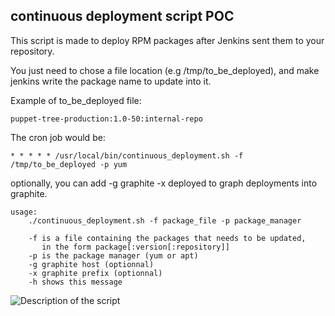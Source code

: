 continuous deployment script POC
--------------------------------

This script is made to deploy RPM packages after Jenkins sent them to your repository.

You just need to chose a file location (e.g /tmp/to_be_deployed), and make jenkins write the package name to update into it.

Example of to_be_deployed file:
```
puppet-tree-production:1.0-50:internal-repo
```

The cron job would be:
```cron
* * * * * /usr/local/bin/continuous_deployment.sh -f /tmp/to_be_deployed -p yum
```

optionally, you can add -g graphite -x deployed to graph deployments into graphite.

```
usage:
    ./continuous_deployment.sh -f package_file -p package_manager

    -f is a file containing the packages that needs to be updated,
       in the form package[:version[:repository]]
    -p is the package manager (yum or apt)
    -g graphite host (optionnal)
    -x graphite prefix (optionnal)
    -h shows this message
```


![Description of the script](https://raw.github.com/roidelapluie/deployment-script-POC/master/continuous_deployment.png)
